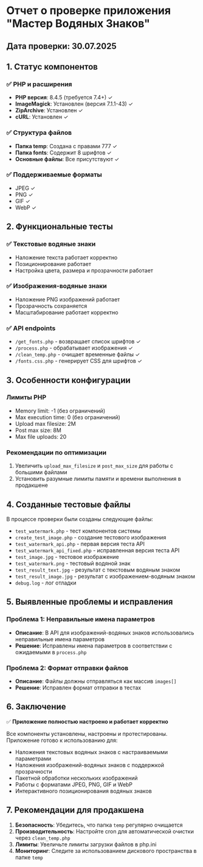 # Отчет о проверке приложения "Мастер Водяных Знаков"

## Дата проверки: 30.07.2025

## 1. Статус компонентов

### ✅ PHP и расширения
- **PHP версия**: 8.4.5 (требуется 7.4+) ✓
- **ImageMagick**: Установлен (версия 7.1.1-43) ✓
- **ZipArchive**: Установлен ✓
- **cURL**: Установлен ✓

### ✅ Структура файлов
- **Папка temp**: Создана с правами 777 ✓
- **Папка fonts**: Содержит 8 шрифтов ✓
- **Основные файлы**: Все присутствуют ✓

### ✅ Поддерживаемые форматы
- JPEG ✓
- PNG ✓
- GIF ✓
- WebP ✓

## 2. Функциональные тесты

### ✅ Текстовые водяные знаки
- Наложение текста работает корректно
- Позиционирование работает
- Настройка цвета, размера и прозрачности работает

### ✅ Изображения-водяные знаки
- Наложение PNG изображений работает
- Прозрачность сохраняется
- Масштабирование работает корректно

### ✅ API endpoints
- `/get_fonts.php` - возвращает список шрифтов ✓
- `/process.php` - обрабатывает изображения ✓
- `/clean_temp.php` - очищает временные файлы ✓
- `/fonts.css.php` - генерирует CSS для шрифтов ✓

## 3. Особенности конфигурации

### Лимиты PHP
- Memory limit: -1 (без ограничений)
- Max execution time: 0 (без ограничений)
- Upload max filesize: 2M
- Post max size: 8M
- Max file uploads: 20

### Рекомендации по оптимизации
1. Увеличить `upload_max_filesize` и `post_max_size` для работы с большими файлами
2. Установить разумные лимиты памяти и времени выполнения в продакшене

## 4. Созданные тестовые файлы

В процессе проверки были созданы следующие файлы:
- `test_watermark.php` - тест компонентов системы
- `create_test_image.php` - создание тестового изображения
- `test_watermark_api.php` - первая версия теста API
- `test_watermark_api_fixed.php` - исправленная версия теста API
- `test_image.jpg` - тестовое изображение
- `test_watermark.png` - тестовый водяной знак
- `test_result_text.jpg` - результат с текстовым водяным знаком
- `test_result_image.jpg` - результат с изображением-водяным знаком
- `debug.log` - лог отладки

## 5. Выявленные проблемы и исправления

### Проблема 1: Неправильные имена параметров
- **Описание**: В API для изображений-водяных знаков использовались неправильные имена параметров
- **Решение**: Исправлены имена параметров в соответствии с ожидаемыми в `process.php`

### Проблема 2: Формат отправки файлов
- **Описание**: Файлы должны отправляться как массив `images[]`
- **Решение**: Исправлен формат отправки в тестах

## 6. Заключение

✅ **Приложение полностью настроено и работает корректно**

Все компоненты установлены, настроены и протестированы. Приложение готово к использованию для:
- Наложения текстовых водяных знаков с настраиваемыми параметрами
- Наложения изображений-водяных знаков с поддержкой прозрачности
- Пакетной обработки нескольких изображений
- Работы с форматами JPEG, PNG, GIF и WebP
- Интерактивного позиционирования водяных знаков

## 7. Рекомендации для продакшена

1. **Безопасность**: Убедитесь, что папка `temp` регулярно очищается
2. **Производительность**: Настройте cron для автоматической очистки через `clean_temp.php`
3. **Лимиты**: Увеличьте лимиты загрузки файлов в php.ini
4. **Мониторинг**: Следите за использованием дискового пространства в папке `temp`